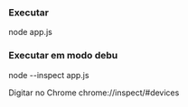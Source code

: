 ### Executar
node app.js

### Executar em modo debu
node --inspect app.js

Digitar no Chrome
chrome://inspect/#devices
